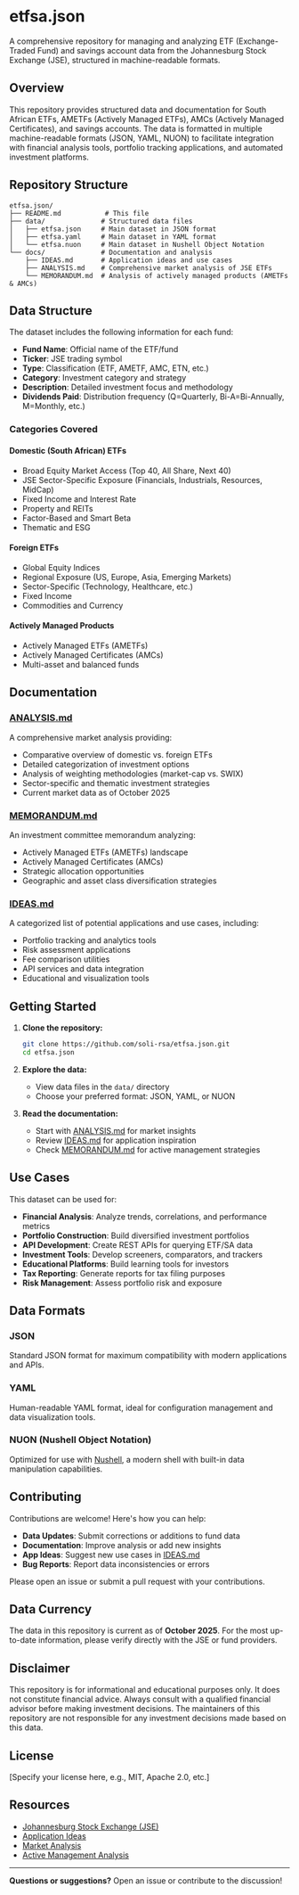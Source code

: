 # etfsa.json

A comprehensive repository for managing and analyzing ETF (Exchange-Traded Fund) and savings account data from the Johannesburg Stock Exchange (JSE), structured in machine-readable formats.

## Overview

This repository provides structured data and documentation for South African ETFs, AMETFs (Actively Managed ETFs), AMCs (Actively Managed Certificates), and savings accounts. The data is formatted in multiple machine-readable formats (JSON, YAML, NUON) to facilitate integration with financial analysis tools, portfolio tracking applications, and automated investment platforms.

## Repository Structure

```
etfsa.json/
├── README.md           # This file
├── data/              # Structured data files
│   ├── etfsa.json     # Main dataset in JSON format
│   ├── etfsa.yaml     # Main dataset in YAML format
│   └── etfsa.nuon     # Main dataset in Nushell Object Notation
└── docs/              # Documentation and analysis
    ├── IDEAS.md       # Application ideas and use cases
    ├── ANALYSIS.md    # Comprehensive market analysis of JSE ETFs
    └── MEMORANDUM.md  # Analysis of actively managed products (AMETFs & AMCs)
```

## Data Structure

The dataset includes the following information for each fund:

- **Fund Name**: Official name of the ETF/fund
- **Ticker**: JSE trading symbol
- **Type**: Classification (ETF, AMETF, AMC, ETN, etc.)
- **Category**: Investment category and strategy
- **Description**: Detailed investment focus and methodology
- **Dividends Paid**: Distribution frequency (Q=Quarterly, Bi-A=Bi-Annually, M=Monthly, etc.)

### Categories Covered

#### Domestic (South African) ETFs
- Broad Equity Market Access (Top 40, All Share, Next 40)
- JSE Sector-Specific Exposure (Financials, Industrials, Resources, MidCap)
- Fixed Income and Interest Rate
- Property and REITs
- Factor-Based and Smart Beta
- Thematic and ESG

#### Foreign ETFs
- Global Equity Indices
- Regional Exposure (US, Europe, Asia, Emerging Markets)
- Sector-Specific (Technology, Healthcare, etc.)
- Fixed Income
- Commodities and Currency

#### Actively Managed Products
- Actively Managed ETFs (AMETFs)
- Actively Managed Certificates (AMCs)
- Multi-asset and balanced funds

## Documentation

### [ANALYSIS.md](docs/ANALYSIS.md)
A comprehensive market analysis providing:
- Comparative overview of domestic vs. foreign ETFs
- Detailed categorization of investment options
- Analysis of weighting methodologies (market-cap vs. SWIX)
- Sector-specific and thematic investment strategies
- Current market data as of October 2025

### [MEMORANDUM.md](docs/MEMORANDUM.md)
An investment committee memorandum analyzing:
- Actively Managed ETFs (AMETFs) landscape
- Actively Managed Certificates (AMCs)
- Strategic allocation opportunities
- Geographic and asset class diversification strategies

### [IDEAS.md](docs/IDEAS.md)
A categorized list of potential applications and use cases, including:
- Portfolio tracking and analytics tools
- Risk assessment applications
- Fee comparison utilities
- API services and data integration
- Educational and visualization tools

## Getting Started

1. **Clone the repository:**
   ```bash
   git clone https://github.com/soli-rsa/etfsa.json.git
   cd etfsa.json
   ```

2. **Explore the data:**
   - View data files in the `data/` directory
   - Choose your preferred format: JSON, YAML, or NUON

3. **Read the documentation:**
   - Start with [ANALYSIS.md](docs/ANALYSIS.md) for market insights
   - Review [IDEAS.md](docs/IDEAS.md) for application inspiration
   - Check [MEMORANDUM.md](docs/MEMORANDUM.md) for active management strategies

## Use Cases

This dataset can be used for:

- **Financial Analysis**: Analyze trends, correlations, and performance metrics
- **Portfolio Construction**: Build diversified investment portfolios
- **API Development**: Create REST APIs for querying ETF/SA data
- **Investment Tools**: Develop screeners, comparators, and trackers
- **Educational Platforms**: Build learning tools for investors
- **Tax Reporting**: Generate reports for tax filing purposes
- **Risk Management**: Assess portfolio risk and exposure

## Data Formats

### JSON
Standard JSON format for maximum compatibility with modern applications and APIs.

### YAML
Human-readable YAML format, ideal for configuration management and data visualization tools.

### NUON (Nushell Object Notation)
Optimized for use with [Nushell](https://www.nushell.sh/), a modern shell with built-in data manipulation capabilities.

## Contributing

Contributions are welcome! Here's how you can help:

- **Data Updates**: Submit corrections or additions to fund data
- **Documentation**: Improve analysis or add new insights
- **App Ideas**: Suggest new use cases in [IDEAS.md](docs/IDEAS.md)
- **Bug Reports**: Report data inconsistencies or errors

Please open an issue or submit a pull request with your contributions.

## Data Currency

The data in this repository is current as of **October 2025**. For the most up-to-date information, please verify directly with the JSE or fund providers.

## Disclaimer

This repository is for informational and educational purposes only. It does not constitute financial advice. Always consult with a qualified financial advisor before making investment decisions. The maintainers of this repository are not responsible for any investment decisions made based on this data.

## License

[Specify your license here, e.g., MIT, Apache 2.0, etc.]

## Resources

- [Johannesburg Stock Exchange (JSE)](https://www.jse.co.za)
- [Application Ideas](docs/IDEAS.md)
- [Market Analysis](docs/ANALYSIS.md)
- [Active Management Analysis](docs/MEMORANDUM.md)

---

**Questions or suggestions?** Open an issue or contribute to the discussion!